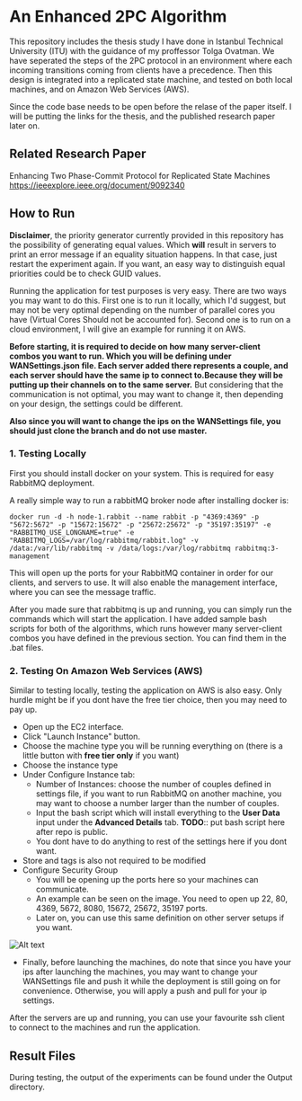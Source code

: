 # An Enhanced 2PC Algorithm

This repository includes the thesis study I have done in Istanbul Technical University (ITU) with the guidance of my proffessor Tolga Ovatman. We have seperated the steps of the 2PC protocol in an environment where each incoming transitions coming from clients have a precedence. Then this design is integrated into a replicated state machine, and tested on both local machines, and on Amazon Web Services (AWS).

Since the code base needs to be open before the relase of the paper itself. I will be putting the links for the thesis, and the published research paper later on.

## Related Research Paper
Enhancing Two Phase-Commit Protocol for Replicated State Machines
https://ieeexplore.ieee.org/document/9092340

## How to Run

**Disclaimer**, the priority generator currently provided in this repository has the possibility of generating equal values. Which **will** result in servers to print an error message if an equality situation happens. In that case, just restart the experiment again. If you want, an easy way to distinguish equal priorities could be to check GUID values.

Running the application for test purposes is very easy. There are two ways you may want to do this. First one is to run it locally, which I'd suggest, but may not be very optimal depending on the number of parallel cores you have (Virtual Cores Should not be accounted for). Second one is to run on a cloud environment, I will give an example for running it on AWS.

**Before starting, it is required to decide on how many server-client combos you want to run. Which you will be defining under WANSettings.json file. Each server added there represents a couple, and each server should have the same ip to connect to.Because they will be putting up their channels on to the same server.** But considering that the communication is not optimal, you may want to change it, then depending on your design, the settings could be different.

**Also since you will want to change the ips on the WANSettings file, you should just clone the branch and do not use master.**

### 1. Testing Locally

First you should install docker on your system. This is required for easy RabbitMQ deployment.

A really simple way to run a rabbitMQ broker node after installing docker is:

    docker run -d -h node-1.rabbit --name rabbit -p "4369:4369" -p "5672:5672" -p "15672:15672" -p "25672:25672" -p "35197:35197" -e "RABBITMQ_USE_LONGNAME=true" -e "RABBITMQ_LOGS=/var/log/rabbitmq/rabbit.log" -v /data:/var/lib/rabbitmq -v /data/logs:/var/log/rabbitmq rabbitmq:3-management

This will open up the ports for your RabbitMQ container in order for our clients, and servers to use. It will also enable the management interface, where you can see the message traffic.

After you made sure that rabbitmq is up and running, you can simply run the commands which will start the application. I have added sample bash scripts for both of the algorithms, which runs however many server-client combos you have defined in the previous section. You can find them in the .bat files.

### 2. Testing On Amazon Web Services (AWS)

Similar to testing locally, testing the application on AWS is also easy. Only hurdle might be if you dont have the free tier choice, then you may need to pay up. 

- Open up the EC2 interface. 
- Click "Launch Instance" button.
- Choose the machine type you will be running everything on (there is a little button with **free tier only** if you want)
- Choose the instance type 
- Under Configure Instance tab:
    - Number of Instances: choose the number of couples defined in settings file, if you want to run RabbitMQ on another machine, you may want to choose a number larger than the number of couples.
    - Input the bash script which will install everything to the **User Data** input under the **Advanced Details** tab. **TODO**:: put bash script here after repo is public.
    - You dont have to do anything to rest of the settings here if you dont want.
- Store and tags is also not required to be modified
- Configure Security Group
    - You will be opening up the ports here so your machines can communicate.
    - An example can be seen on the image. You need to open up 22, 80, 4369, 5672, 8080, 15672, 25672, 35197 ports.
    - Later on, you can use this same definition on other server setups if you want.

![Alt text](/images/Ports.png "Title")    

- Finally, before launching the machines, do note that since you have your ips after launching the machines, you may want to change your WANSettings file and push it while the deployment is still going on for convenience. Otherwise, you will apply a push and pull for your ip settings.

After the servers are up and running, you can use your favourite ssh client to connect to the machines and run the application.

## Result Files

During testing, the output of the experiments can be found under the Output directory.
